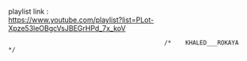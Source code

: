 playlist link :  
https://www.youtube.com/playlist?list=PLot-Xpze53leOBgcVsJBEGrHPd_7x_koV

                                                /*    KHALED___ROKAYA    */
